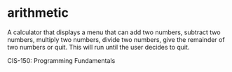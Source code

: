# arithmetic
A calculator that displays a menu that can add two numbers, subtract two numbers, multiply two numbers, divide two numbers, give the remainder of two numbers or quit. This will run until the user decides to quit. 

CIS-150: Programming Fundamentals

